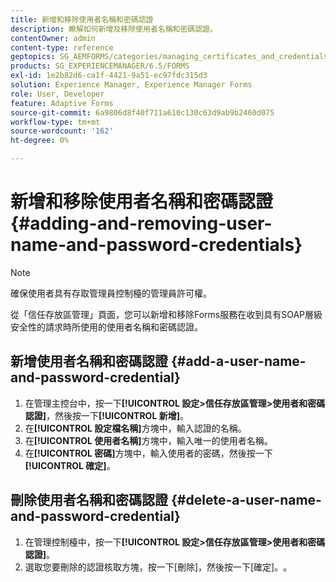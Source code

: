 ```yaml
---
title: 新增和移除使用者名稱和密碼認證
description: 瞭解如何新增及移除使用者名稱和密碼認證。
contentOwner: admin
content-type: reference
geptopics: SG_AEMFORMS/categories/managing_certificates_and_credentials
products: SG_EXPERIENCEMANAGER/6.5/FORMS
exl-id: 1e2b82d6-ca1f-4421-9a51-ec97fdc315d3
solution: Experience Manager, Experience Manager Forms
role: User, Developer
feature: Adaptive Forms
source-git-commit: 6a9806d8f40f711a610c130c63d9ab9b2460d075
workflow-type: tm+mt
source-wordcount: '162'
ht-degree: 0%

---
```


# 新增和移除使用者名稱和密碼認證 {#adding-and-removing-user-name-and-password-credentials}

>[!NOTE]
> 
> 確保使用者具有存取管理員控制檯的管理員許可權。

從「信任存放區管理」頁面，您可以新增和移除Forms服務在收到具有SOAP層級安全性的請求時所使用的使用者名稱和密碼認證。

## 新增使用者名稱和密碼認證 {#add-a-user-name-and-password-credential}

1. 在管理主控台中，按一下&#x200B;**[!UICONTROL 設定>信任存放區管理>使用者和密碼認證]**，然後按一下&#x200B;**[!UICONTROL 新增]**。
1. 在&#x200B;**[!UICONTROL 設定檔名稱]**&#x200B;方塊中，輸入認證的名稱。
1. 在&#x200B;**[!UICONTROL 使用者名稱]**&#x200B;方塊中，輸入唯一的使用者名稱。
1. 在&#x200B;**[!UICONTROL 密碼]**&#x200B;方塊中，輸入使用者的密碼，然後按一下&#x200B;**[!UICONTROL 確定]**。

## 刪除使用者名稱和密碼認證 {#delete-a-user-name-and-password-credential}

1. 在管理控制檯中，按一下&#x200B;**[!UICONTROL 設定>信任存放區管理>使用者和密碼認證]**。
1. 選取您要刪除的認證核取方塊，按一下[刪除]，然後按一下[確定]。**&#x200B;**。**&#x200B;**
